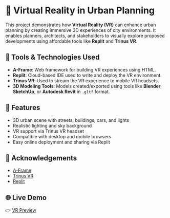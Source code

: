 # 🌆 Virtual Reality in Urban Planning

This project demonstrates how **Virtual Reality (VR)** can enhance urban planning by creating immersive 3D experiences of city environments. It enables planners, architects, and stakeholders to visually explore proposed developments using affordable tools like **Replit** and **Trinus VR**.

## 🧰 Tools & Technologies Used

- **A-Frame**: Web framework for building VR experiences using HTML.
- **Replit**: Cloud-based IDE used to write and deploy the VR environment.
- **Trinus VR**: Used to stream the VR experience to mobile VR headsets.
- **3D Modeling Tools**: Models created/exported using tools like **Blender**, **SketchUp**, or **Autodesk Revit** in `.gltf` format.

## 🚀 Features

- 3D urban scene with streets, buildings, cars, and lights  
- Realistic lighting and sky background  
- VR support via Trinus VR headset  
- Compatible with desktop and mobile browsers  
- Easy online deployment and sharing via Replit  

## 🙌 Acknowledgements

- [A-Frame](https://aframe.io/)
- [Trinus VR](https://www.trinusvirtualreality.com/)
- [Replit](https://replit.com/)

## 🌐 Live Demo

👉 [VR Preview](https://c85691cc-19c9-48b3-b8f9-29ebbf832768-00-2a7wq6pt9hhx2.pike.replit.dev/)
